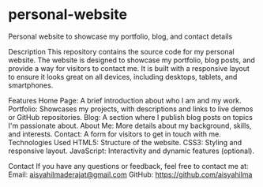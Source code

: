 # personal-website
Personal website to showcase my portfolio, blog, and contact details

Description
This repository contains the source code for my personal website. The website is designed to showcase my portfolio, blog posts, and provide a way for visitors to contact me. It is built with a responsive layout to ensure it looks great on all devices, including desktops, tablets, and smartphones.

Features
Home Page: A brief introduction about who I am and my work.
Portfolio: Showcases my projects, with descriptions and links to live demos or GitHub repositories.
Blog: A section where I publish blog posts on topics I'm passionate about.
About Me: More details about my background, skills, and interests.
Contact: A form for visitors to get in touch with me.
Technologies Used
HTML5: Structure of the website.
CSS3: Styling and responsive layout.
JavaScript: Interactivity and dynamic features (optional).

Contact
If you have any questions or feedback, feel free to contact me at:
Email: aisyahilmaderajat@gmail.com
GitHub: https://github.com/aisyahilma
